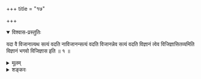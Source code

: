 +++
title = "१७"

+++

<details open><summary>विश्वास-प्रस्तुतिः</summary>

यदा वै विजानात्यथ सत्यं वदति नाविजानन्सत्यं वदति विजानन्नेव सत्यं वदति
विज्ञानं त्वेव विजिज्ञासितव्यमिति विज्ञानं भगवो विजिज्ञास इति ॥ १ ॥
</details>

<details><summary>मूलम्</summary>

यदा वै विजानात्यथ सत्यं वदति नाविजानन्सत्यं वदति विजानन्नेव सत्यं वदति
विज्ञानं त्वेव विजिज्ञासितव्यमिति विज्ञानं भगवो विजिज्ञास इति ॥ १ ॥
</details>

<details><summary>शङ्करः</summary>

यदा वै सत्यं परमार्थतः विजानाति — इदं परमार्थतः सत्यमिति, ततः अनृतं
विकारजातं वाचारम्भणं हित्वा सर्वविकारावस्थं सदेवैकं सत्यमिति
तदेव अथ वदति यद्वदति । ननु विकारोऽपि सत्यमेव, ‘नामरूपे सत्यं
ताभ्यामयं प्राणश्छन्नः’ (बृ. उ. १ । ६ । ३) ‘प्राणा वै
सत्यं तेषामेष सत्यम्’ (बृ. उ. २ । १ । २०) इति श्रुत्यन्तरात् ।
सत्यमुक्तं सत्यत्वं श्रुत्यन्तरे विकारस्य, न तु
परमार्थापेक्षमुक्तम् । किं तर्हि ?
इन्द्रियविषयाविषयत्वापेक्षं सच्च त्यच्चेति सत्यमित्युक्तं
तद्द्वारेण च परमार्थसत्यस्योपलब्धिर्विवक्षितेति । ‘प्राणा
वै सत्यं तेषामेष सत्यम्’ (बृ. उ. २ । ३ । ६) इति च उक्तम् । इहापि
तदिष्टमेव । इह तु
प्राणविषयात्परमार्थसत्त्यविज्ञानाभिमानाद्व्युत्थाप्य
नारदं यत्सदेव सत्यं परमार्थतो भूमाख्यम् , तद्विज्ञापयिष्यामीति एष
विशेषतो विवक्षितोऽर्थः । नाविजानन्सत्यं वदति’
यस्त्वविजानन्वदति
सोऽग्न्यादिशब्देनाग्न्यादीन्परमार्थसद्रूपान्मन्यमानो
वदति’ न तु ते रूपत्रयव्यतिरेकेण परमार्थतः सन्ति । तथा तान्यपि रूपाणि
सदपेक्षया नैव सन्तीत्यतो नाविजानन्सत्यं वदति । विजानन्नेव सत्यं
वदति । न च तत्सत्यविज्ञानमविजिज्ञासितमप्रार्थितं ज्ञायत इत्याह —
विज्ञानं त्वेव विजिज्ञासितव्यमिति । यद्येवम् , विज्ञानं भगवो
विजिज्ञासे इति । एवं सत्यादीनां च उत्तरोत्तराणां करोत्यन्तानां
पूर्वपूर्वहेतुत्वं व्याख्येयम् ॥

इति सप्तदशखण्डभाष्यम् ॥
</details>

